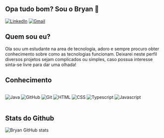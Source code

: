 ## Opa tudo bom? Sou o Bryan 🎸
[![LinkedIn](https://img.shields.io/badge/linkedin-%230077B5.svg?style=for-the-badge&logo=linkedin&logoColor=white)](https://www.linkedin.com/in/bryan-matheus-5aa0a3302/)
[![Gmail](https://img.shields.io/badge/Gmail-D14836?style=for-the-badge&logo=gmail&logoColor=white)](mailto:bryanassis244@gmail.com)

## Quem sou eu?
Ola sou um estudante na area de tecnologia, adoro e sempre procuro obter conhecimento sobre como as tecnologias funcionam.
Deixarei neste perfil diversos projetos sejam complicados ou simples, caso possua interesse sinta-se livre para dar uma olhada!

## Conhecimento

<div style="display: inline_block"><br/>
 <img alingn="center" alt="Java" src="https://img.shields.io/badge/Java-ED8B00?style=for-the-badge&logo=openjdk&logoColor=white"/>
 <img alingn="center" alt="GitHub" src="https://img.shields.io/badge/GitHub-100000?style=for-the-badge&logo=github&logoColor=white"/>
 <img alingn="center" alt="Git" src="https://img.shields.io/badge/GIT-E44C30?style=for-the-badge&logo=git&logoColor=white"/>
 <img alingn="center" alt="HTML" src="https://img.shields.io/badge/html5-%23E34F26.svg?style=for-the-badge&logo=html5&logoColor=white"/>
 <img alingn="center" alt="CSS" src="https://img.shields.io/badge/css3-%231572B6.svg?style=for-the-badge&logo=css3&logoColor=white"/>
 <img alingn="center" alt="Typescript" src="https://img.shields.io/badge/TypeScript-007ACC?style=for-the-badge&logo=typescript&logoColor=white"/>
 <img alingn="center" alt="Javascript" src="https://img.shields.io/badge/javascript-%23323330.svg?style=for-the-badge&logo=javascript&logoColor=%23F7DF1E"/>
</div><br/>

## Stats do Github

![Bryan GitHub stats](https://github-readme-stats.vercel.app/api?username=BryanARMatheus&show_icons=true&bg_color=00000000&theme=dark)

